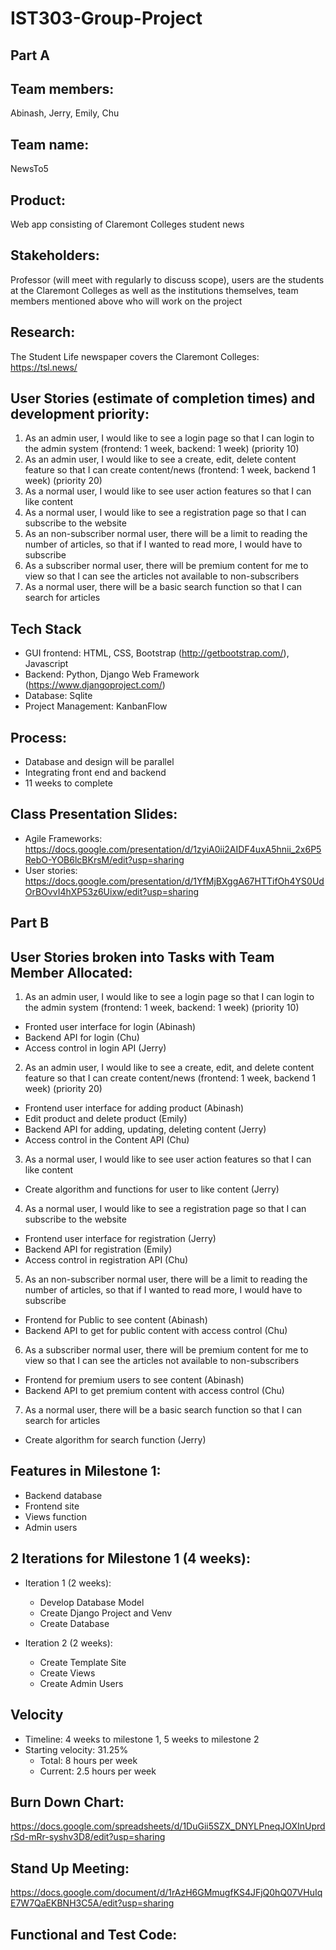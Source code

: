 # IST303-Group-Project

## Part A

## Team members: 
Abinash, Jerry, Emily, Chu
## Team name: 
NewsTo5
## Product:
Web app consisting of Claremont Colleges student news 

## Stakeholders: 
Professor (will meet with regularly to discuss scope), users are the students at the Claremont Colleges as well as the institutions themselves, team members mentioned above who will work on the project

## Research:
The Student Life newspaper covers the Claremont Colleges: https://tsl.news/

## User Stories (estimate of completion times) and development priority:
1. As an admin user, I would like to see a login page so that I can login to the admin system (frontend: 1 week, backend: 1 week) (priority 10)
2. As an admin user, I would like to see a create, edit, delete content feature so that I can create content/news (frontend: 1 week, backend 1 week) (priority 20)
3. As a normal user, I would like to see user action features so that I can like content
4. As a normal user, I would like to see a registration page so that I can subscribe to the website
5. As an non-subscriber normal user, there will be a limit to reading the number of articles, so that if I wanted to read more, I would have to subscribe
6. As a subscriber normal user, there will be premium content for me to view so that I can see the articles not available to non-subscribers
7. As a normal user, there will be a basic search function so that I can search for articles

## Tech Stack
- GUI frontend: HTML, CSS, Bootstrap (http://getbootstrap.com/), Javascript
- Backend: Python, Django Web Framework (https://www.djangoproject.com/)
- Database: Sqlite 
- Project Management: KanbanFlow

## Process:
- Database and design will be parallel
- Integrating front end and backend 
- 11 weeks to complete

## Class Presentation Slides:
- Agile Frameworks: https://docs.google.com/presentation/d/1zyiA0ii2AIDF4uxA5hnii_2x6P5RebO-YOB6lcBKrsM/edit?usp=sharing
- User stories: https://docs.google.com/presentation/d/1YfMjBXggA67HTTifOh4YS0UdOrBOvvI4hXP53z6Uixw/edit?usp=sharing

## Part B

## User Stories broken into Tasks with Team Member Allocated:
1. As an admin user, I would like to see a login page so that I can login to the admin system (frontend: 1 week, backend: 1 week) (priority 10)
  - Fronted user interface for login (Abinash)
  - Backend API for login (Chu)
  - Access control in login API (Jerry)
2. As an admin user, I would like to see a create, edit, and delete content feature so that I can create content/news (frontend: 1 week, backend 1 week) (priority 20)
  - Frontend user interface for adding product (Abinash)
  - Edit product and delete product (Emily)
  - Backend API for adding, updating, deleting content (Jerry)
  - Access control in the Content API (Chu)
3. As a normal user, I would like to see user action features so that I can like content
  - Create algorithm and functions for user to like content (Jerry)
4. As a normal user, I would like to see a registration page so that I can subscribe to the website
  - Frontend user interface for registration (Jerry)
  - Backend API for registration (Emily)
  - Access control in registration API (Chu)
5. As an non-subscriber normal user, there will be a limit to reading the number of articles, so that if I wanted to read more, I would have to subscribe
  - Frontend for Public to see content (Abinash)
  - Backend API to get for public content with access control (Chu)
6. As a subscriber normal user, there will be premium content for me to view so that I can see the articles not available to non-subscribers
  - Frontend for premium users to see content (Abinash)
  - Backend API to get premium content with access control (Chu)
7. As a normal user, there will be a basic search function so that I can search for articles
  - Create algorithm for search function (Jerry)

## Features in Milestone 1:
- Backend database 
- Frontend site
- Views function
- Admin users

## 2 Iterations for Milestone 1 (4 weeks):
- Iteration 1 (2 weeks):
  - Develop Database Model
  - Create Django Project and Venv
  - Create Database

- Iteration 2 (2 weeks):
  - Create Template Site
  - Create Views
  - Create Admin Users

## Velocity
- Timeline: 4 weeks to milestone 1, 5 weeks to milestone 2
- Starting velocity: 31.25%
  - Total: 8 hours per week
  - Current: 2.5 hours per week

## Burn Down Chart:
https://docs.google.com/spreadsheets/d/1DuGii5SZX_DNYLPneqJOXInUprdrSd-mRr-syshv3D8/edit?usp=sharing

## Stand Up Meeting:
https://docs.google.com/document/d/1rAzH6GMmugfKS4JFjQ0hQ07VHuIqE7W7QaEKBNH3C5A/edit?usp=sharing

## Functional and Test Code:



